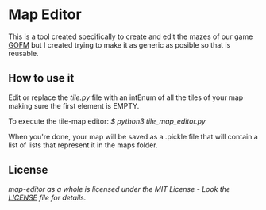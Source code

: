 # Map Editor

This is a tool created specifically to create and edit the mazes of our game [GOFM](https://github.com/ArcosJuan/Get-out-of-my-fucking-maze) but I created trying to make it as generic as posible so that is reusable.

## How to use it

Edit or replace the _tile.py_ file with an intEnum of all the tiles of your map making sure the first element is EMPTY.

To execute the tile-map editor: 
_$ python3 tile_map_editor.py_

When you're done, your map will be saved as a .pickle file that will contain a list of lists that represent it in the maps folder.

## License

_map-editor as a whole is licensed under the MIT License - Look the [LICENSE](LICENSE) file for details._


